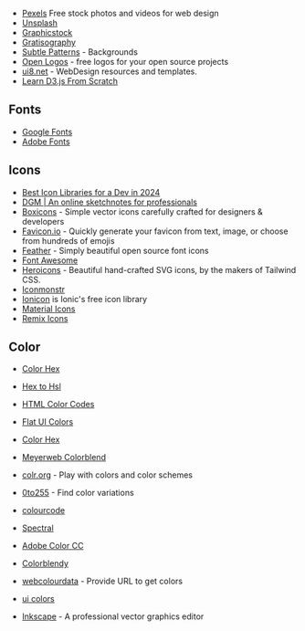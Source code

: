- [Pexels](https://www.pexels.com/) Free stock photos and videos for web design
- [Unsplash](https://unsplash.com/)
- [Graphicstock](https://www.graphicstock.com/)
- [Gratisography](http://gratisography.com/)
- [Subtle Patterns](http://subtlepatterns.com/) - Backgrounds
- [Open Logos](http://openlogos.org/) - free logos for your open source projects
- [ui8.net](https://ui8.net/) - WebDesign resources and templates.
- [Learn D3.js From Scratch](https://www.dashingd3js.com/)


## Fonts

- [Google Fonts](https://fonts.google.com/)
- [Adobe Fonts](https://fonts.adobe.com/)

## Icons

- [Best Icon Libraries for a Dev in 2024](https://dev.to/masumparvej/best-icon-libraries-for-a-dev-412d)
- [DGM | An online sketchnotes for professionals](https://dgm.sh)
- [Boxicons](https://boxicons.com/) - Simple vector icons carefully crafted for designers & developers
- [Favicon.io](https://favicon.io/) - Quickly generate your favicon from text, image, or choose from hundreds of emojis
- [Feather](https://feathericons.com/) - Simply beautiful open source font icons
- [Font Awesome](https://fontawesome.com/icons?d=gallery&m=free)
- [Heroicons](https://heroicons.com/) - Beautiful hand-crafted SVG icons, by the makers of Tailwind CSS.
- [Iconmonstr](https://iconmonstr.com/)
- [Ionicon](http://ionicons.com/) is Ionic's free icon library
- [Material Icons](https://fonts.google.com/icons?selected=Material+Icons)
- [Remix Icons](https://remixicon.com/)

## Color

- [Color Hex](https://www.color-hex.com/)
- [Hex to Hsl](https://htmlcolors.com/hex-to-hsl)
- [HTML Color Codes](https://htmlcolorcodes.com/)
- [Flat UI Colors](http://flatuicolors.com/)
- [Color Hex](https://www.color-hex.com/)
- [Meyerweb Colorblend](http://meyerweb.com/eric/tools/color-blend/)
- [colr.org](http://www.colr.org/) - Play with colors and color schemes
- [0to255](http://www.0to255.com/) - Find color variations
- [colourcode](http://www.colourco.de/)
- [Spectral](http://jxnblk.com/Spectral/)
- [Adobe Color CC](https://color.adobe.com)
- [Colorblendy](http://colorblendy.com/)
- [webcolourdata](http://webcolourdata.com/) - Provide URL to get colors
- [ui colors](http://getuicolors.com/)

- [Inkscape](https://inkscape.org) - A professional vector graphics editor
